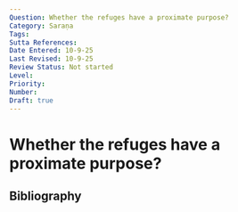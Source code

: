 ```yaml
---
Question: Whether the refuges have a proximate purpose?
Category: Saraṇa
Tags: 
Sutta References: 
Date Entered: 10-9-25
Last Revised: 10-9-25
Review Status: Not started
Level: 
Priority: 
Number: 
Draft: true
---
```


# Whether the refuges have a proximate purpose?

## Bibliography

<!-- 

Notes:



-->